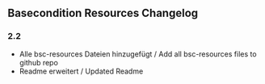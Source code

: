 ## Basecondition Resources Changelog


### 2.2

* Alle bsc-resources Dateien hinzugefügt / Add all bsc-resources files to github repo
* Readme erweitert / Updated Readme